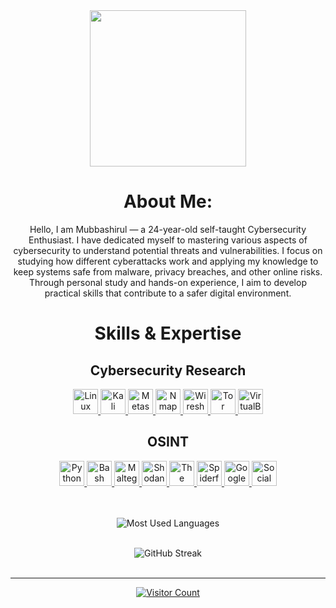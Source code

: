 <div align="center">
  <img height="250" src="https://i.giphy.com/media/v1.Y2lkPTc5MGI3NjExOHRqNnRxNGdiaDNlMGZlaTdkZnJna3E2Z2JhN2hncTZwbTI5NXk1NSZlcD12MV9pbnRlcm5hbF9naWZfYnlfaWQmY3Q9Zw/W3klTgJuKy5vymEoe7/giphy.gif" />
  
  #  About Me:
Hello, I am Mubbashirul — a 24-year-old self-taught Cybersecurity Enthusiast. I have dedicated myself to mastering various aspects of cybersecurity to understand potential threats and vulnerabilities. I focus on studying how different cyberattacks work and applying my knowledge to keep systems safe from malware, privacy breaches, and other online risks. Through personal study and hands-on experience, I aim to develop practical skills that contribute to a safer digital environment.



# Skills & Expertise

## Cybersecurity Research
<a href="https://www.linux.org" target="_blank" rel="noreferrer">
    <img src="https://img.shields.io/badge/-Linux-%23000000?style=flat&labelColor=black&logo=linux&logoColor=white" alt="Linux" width="40" height="40"/>
</a>
<a href="https://www.kali.org" target="_blank" rel="noreferrer">
    <img src="https://img.shields.io/badge/-Kali_Linux-%233D8DA8?style=flat&labelColor=black&logo=kali-linux&logoColor=white" alt="Kali Linux" width="40" height="40"/>
</a>
<a href="https://www.metasploit.com" target="_blank" rel="noreferrer">
    <img src="https://img.shields.io/badge/-Metasploit-%230E62A4?style=flat&labelColor=black&logo=metasploit&logoColor=white" alt="Metasploit" width="40" height="40"/>
</a>
<a href="https://nmap.org" target="_blank" rel="noreferrer">
    <img src="https://img.shields.io/badge/-Nmap-%23F65D5D?style=flat&labelColor=black&logo=nmap&logoColor=white" alt="Nmap" width="40" height="40"/>
</a>
<a href="https://www.wireshark.org" target="_blank" rel="noreferrer">
    <img src="https://img.shields.io/badge/-Wireshark-%233DA5E8?style=flat&labelColor=black&logo=wireshark&logoColor=white" alt="Wireshark" width="40" height="40"/>
</a>
<a href="https://www.torproject.org" target="_blank" rel="noreferrer">
    <img src="https://img.shields.io/badge/-Tor-%23003399?style=flat&labelColor=black&logo=tor-project&logoColor=white" alt="Tor" width="40" height="40"/>
</a>
<a href="https://www.virtualbox.org" target="_blank" rel="noreferrer">
    <img src="https://img.shields.io/badge/-VirtualBox-%23A65E2E?style=flat&labelColor=black&logo=virtualbox&logoColor=white" alt="VirtualBox" width="40" height="40"/>
</a>

## OSINT
<a href="https://www.python.org" target="_blank" rel="noreferrer">
    <img src="https://img.shields.io/badge/-Python-%233573B5?style=flat&labelColor=black&logo=python&logoColor=white" alt="Python" width="40" height="40"/>
</a>
<a href="https://www.gnu.org/software/bash/" target="_blank" rel="noreferrer">
    <img src="https://img.shields.io/badge/-Bash-%234EAA25?style=flat&labelColor=black&logo=gnu-bash&logoColor=white" alt="Bash" width="40" height="40"/>
</a>
<a href="https://www.paterva.com" target="_blank" rel="noreferrer">
    <img src="https://img.shields.io/badge/-Maltego-%23A6340B?style=flat&labelColor=black&logo=maltego&logoColor=white" alt="Maltego" width="40" height="40"/>
</a>
<a href="https://www.shodan.io" target="_blank" rel="noreferrer">
    <img src="https://img.shields.io/badge/-Shodan-%230E2B8A?style=flat&labelColor=black&logo=shodan&logoColor=white" alt="Shodan" width="40" height="40"/>
</a>
<a href="https://github.com/laramies/theHarvester" target="_blank" rel="noreferrer">
    <img src="https://img.shields.io/badge/-The_Harvester-%23E0523E?style=flat&labelColor=black&logo=the-harvester&logoColor=white" alt="The Harvester" width="40" height="40"/>
</a>
<a href="https://www.spiderfoot.net" target="_blank" rel="noreferrer">
    <img src="https://img.shields.io/badge/-Spiderfoot-%238A2BE2?style=flat&labelColor=black&logo=spiderfoot&logoColor=white" alt="Spiderfoot" width="40" height="40"/>
</a>
<a href="https://www.google.com" target="_blank" rel="noreferrer">
    <img src="https://img.shields.io/badge/-Google_Dorking-%234D88E1?style=flat&labelColor=black" alt="Google Dorking" width="40" height="40"/>
</a>
<a href="https://www.social-engineer.org" target="_blank" rel="noreferrer">
    <img src="https://img.shields.io/badge/-Social_Engineering-%23FFA07A?style=flat&labelColor=black" alt="Social Engineering" width="40" height="40"/>
</a>







 
  <br/><br/>
  <img src="https://github-readme-stats.vercel.app/api/top-langs/?username=mubbashirulislam&theme=dark&hide_border=false&layout=compact" alt="Most Used Languages"/>
   <br/><br/>
  
  
  <img src="https://github-readme-streak-stats.herokuapp.com/?user=mubbashirulislam&theme=dark&hide_border=false" alt="GitHub Streak"/>
  <br/><br/>

  
  ---
  <a href="https://visitcount.itsvg.in"><img src="https://visitcount.itsvg.in/api?id=mubbashirulislam&icon=0&color=0" alt="Visitor Count"/></a>
</div>

